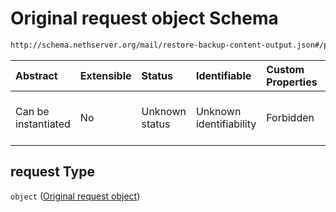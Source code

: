 # Original request object Schema

```txt
http://schema.nethserver.org/mail/restore-backup-content-output.json#/properties/request
```



| Abstract            | Extensible | Status         | Identifiable            | Custom Properties | Additional Properties | Access Restrictions | Defined In                                                                                             |
| :------------------ | :--------- | :------------- | :---------------------- | :---------------- | :-------------------- | :------------------ | :----------------------------------------------------------------------------------------------------- |
| Can be instantiated | No         | Unknown status | Unknown identifiability | Forbidden         | Allowed               | none                | [restore-backup-content-output.json\*](mail/restore-backup-content-output.json "open original schema") |

## request Type

`object` ([Original request object](restore-backup-content-output-properties-original-request-object.md))

